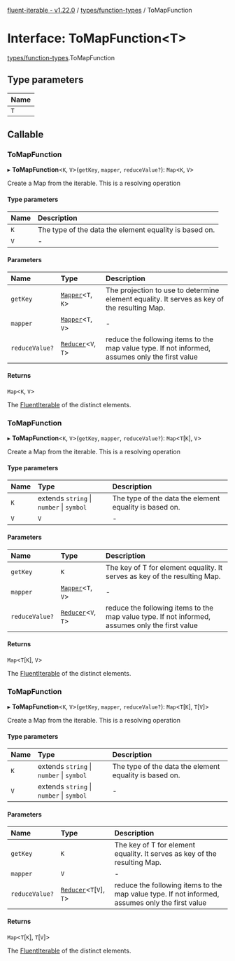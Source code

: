 [fluent-iterable - v1.22.0](../README.md) / [types/function-types](../modules/types_function_types.md) / ToMapFunction

# Interface: ToMapFunction<T\>

[types/function-types](../modules/types_function_types.md).ToMapFunction

## Type parameters

| Name |
| :------ |
| `T` |

## Callable

### ToMapFunction

▸ **ToMapFunction**<`K`, `V`\>(`getKey`, `mapper`, `reduceValue?`): `Map`<`K`, `V`\>

Create a Map from the iterable. This is a resolving operation

#### Type parameters

| Name | Description |
| :------ | :------ |
| `K` | The type of the data the element equality is based on. |
| `V` | - |

#### Parameters

| Name | Type | Description |
| :------ | :------ | :------ |
| `getKey` | [`Mapper`](index.Mapper.md)<`T`, `K`\> | The projection to use to determine element equality. It serves as key of the resulting Map. |
| `mapper` | [`Mapper`](index.Mapper.md)<`T`, `V`\> | - |
| `reduceValue?` | [`Reducer`](index.Reducer.md)<`V`, `T`\> | reduce the following items to the map value type. If not informed, assumes only the first value |

#### Returns

`Map`<`K`, `V`\>

The [FluentIterable](index.FluentIterable.md) of the distinct elements.

### ToMapFunction

▸ **ToMapFunction**<`K`, `V`\>(`getKey`, `mapper`, `reduceValue?`): `Map`<`T`[`K`], `V`\>

Create a Map from the iterable. This is a resolving operation

#### Type parameters

| Name | Type | Description |
| :------ | :------ | :------ |
| `K` | extends `string` \| `number` \| `symbol` | The type of the data the element equality is based on. |
| `V` | `V` | - |

#### Parameters

| Name | Type | Description |
| :------ | :------ | :------ |
| `getKey` | `K` | The key of T for element equality. It serves as key of the resulting Map. |
| `mapper` | [`Mapper`](index.Mapper.md)<`T`, `V`\> | - |
| `reduceValue?` | [`Reducer`](index.Reducer.md)<`V`, `T`\> | reduce the following items to the map value type. If not informed, assumes only the first value |

#### Returns

`Map`<`T`[`K`], `V`\>

The [FluentIterable](index.FluentIterable.md) of the distinct elements.

### ToMapFunction

▸ **ToMapFunction**<`K`, `V`\>(`getKey`, `mapper`, `reduceValue?`): `Map`<`T`[`K`], `T`[`V`]\>

Create a Map from the iterable. This is a resolving operation

#### Type parameters

| Name | Type | Description |
| :------ | :------ | :------ |
| `K` | extends `string` \| `number` \| `symbol` | The type of the data the element equality is based on. |
| `V` | extends `string` \| `number` \| `symbol` | - |

#### Parameters

| Name | Type | Description |
| :------ | :------ | :------ |
| `getKey` | `K` | The key of T for element equality. It serves as key of the resulting Map. |
| `mapper` | `V` | - |
| `reduceValue?` | [`Reducer`](index.Reducer.md)<`T`[`V`], `T`\> | reduce the following items to the map value type. If not informed, assumes only the first value |

#### Returns

`Map`<`T`[`K`], `T`[`V`]\>

The [FluentIterable](index.FluentIterable.md) of the distinct elements.
